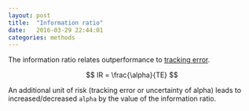 ```yaml
---
layout: post
title:  "Information ratio"
date:   2016-03-29 22:44:01
categories: methods
---
```


The information ratio relates outperformance to 
[tracking error](tracking-error.html).

$$ IR = \frac{\alpha}{TE} $$

An additional unit of risk (tracking error or uncertainty of alpha) leads to
increased/decreased `alpha` by the value of the information ratio.

